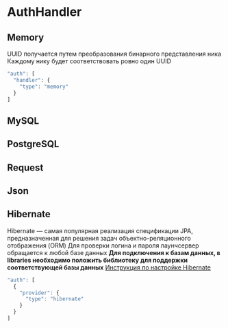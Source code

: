 # AuthHandler

## Memory

UUID получается путем преобразования бинарного представления ника Каждому нику будет соответствовать ровно один UUID

```javascript
"auth": [
  "handler": {
    "type": "memory"
  }
]
```

## MySQL

## PostgreSQL

## Request

## Json

## Hibernate

Hibernate — самая популярная реализация спецификации JPA, предназначенная для решения задач объектно-реляционного отображения \(ORM\) Для проверки логина и пароля лаунчсервер обращается к любой базе данных **Для подключения к базам данных, в libraries необходимо положить библиотеку для поддержки соответствующей базы данных** [Инструкция по настройке Hibernate](Hibernate.md)

```javascript
"auth": [
  {
    "provider": {
      "type": "hibernate"
    }
  }
]
```

